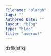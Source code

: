 ```yaml
---
Filename: "blargh"
tags: ""
Authored Date: ""
layout: "blog"
type: "blog"
title: "aweraw!"
---
```


dsflkjsflkj